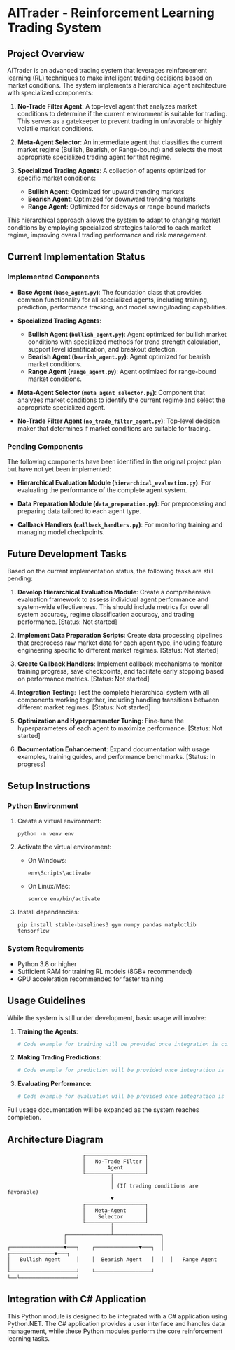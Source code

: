 # AITrader - Reinforcement Learning Trading System

## Project Overview

AITrader is an advanced trading system that leverages reinforcement learning (RL) techniques to make intelligent trading decisions based on market conditions. The system implements a hierarchical agent architecture with specialized components:

1. **No-Trade Filter Agent**: A top-level agent that analyzes market conditions to determine if the current environment is suitable for trading. This serves as a gatekeeper to prevent trading in unfavorable or highly volatile market conditions.

2. **Meta-Agent Selector**: An intermediate agent that classifies the current market regime (Bullish, Bearish, or Range-bound) and selects the most appropriate specialized trading agent for that regime.

3. **Specialized Trading Agents**: A collection of agents optimized for specific market conditions:
   - **Bullish Agent**: Optimized for upward trending markets
   - **Bearish Agent**: Optimized for downward trending markets
   - **Range Agent**: Optimized for sideways or range-bound markets

This hierarchical approach allows the system to adapt to changing market conditions by employing specialized strategies tailored to each market regime, improving overall trading performance and risk management.

## Current Implementation Status

### Implemented Components

- **Base Agent (`base_agent.py`)**: The foundation class that provides common functionality for all specialized agents, including training, prediction, performance tracking, and model saving/loading capabilities.

- **Specialized Trading Agents**:
  - **Bullish Agent (`bullish_agent.py`)**: Agent optimized for bullish market conditions with specialized methods for trend strength calculation, support level identification, and breakout detection.
  - **Bearish Agent (`bearish_agent.py`)**: Agent optimized for bearish market conditions.
  - **Range Agent (`range_agent.py`)**: Agent optimized for range-bound market conditions.

- **Meta-Agent Selector (`meta_agent_selector.py`)**: Component that analyzes market conditions to identify the current regime and select the appropriate specialized agent.

- **No-Trade Filter Agent (`no_trade_filter_agent.py`)**: Top-level decision maker that determines if market conditions are suitable for trading.

### Pending Components

The following components have been identified in the original project plan but have not yet been implemented:

- **Hierarchical Evaluation Module (`hierarchical_evaluation.py`)**: For evaluating the performance of the complete agent system.
  
- **Data Preparation Module (`data_preparation.py`)**: For preprocessing and preparing data tailored to each agent type.
  
- **Callback Handlers (`callback_handlers.py`)**: For monitoring training and managing model checkpoints.

## Future Development Tasks

Based on the current implementation status, the following tasks are still pending:

1. **Develop Hierarchical Evaluation Module**: Create a comprehensive evaluation framework to assess individual agent performance and system-wide effectiveness. This should include metrics for overall system accuracy, regime classification accuracy, and trading performance. [Status: Not started]

2. **Implement Data Preparation Scripts**: Create data processing pipelines that preprocess raw market data for each agent type, including feature engineering specific to different market regimes. [Status: Not started]

3. **Create Callback Handlers**: Implement callback mechanisms to monitor training progress, save checkpoints, and facilitate early stopping based on performance metrics. [Status: Not started]

4. **Integration Testing**: Test the complete hierarchical system with all components working together, including handling transitions between different market regimes. [Status: Not started]

5. **Optimization and Hyperparameter Tuning**: Fine-tune the hyperparameters of each agent to maximize performance. [Status: Not started]

6. **Documentation Enhancement**: Expand documentation with usage examples, training guides, and performance benchmarks. [Status: In progress]

## Setup Instructions

### Python Environment

1. Create a virtual environment:
   ```
   python -m venv env
   ```

2. Activate the virtual environment:
   - On Windows:
     ```
     env\Scripts\activate
     ```
   - On Linux/Mac:
     ```
     source env/bin/activate
     ```

3. Install dependencies:
   ```
   pip install stable-baselines3 gym numpy pandas matplotlib tensorflow
   ```

### System Requirements

- Python 3.8 or higher
- Sufficient RAM for training RL models (8GB+ recommended)
- GPU acceleration recommended for faster training

## Usage Guidelines

While the system is still under development, basic usage will involve:

1. **Training the Agents**:
   ```python
   # Code example for training will be provided once integration is complete
   ```

2. **Making Trading Predictions**:
   ```python
   # Code example for prediction will be provided once integration is complete
   ```

3. **Evaluating Performance**:
   ```python
   # Code example for evaluation will be provided once integration is complete
   ```

Full usage documentation will be expanded as the system reaches completion.

## Architecture Diagram

```
                        ┌───────────────────┐
                        │   No-Trade Filter │
                        │       Agent       │
                        └────────┬──────────┘
                                 │
                                 │ (If trading conditions are favorable)
                                 ▼
                        ┌───────────────────┐
                        │   Meta-Agent      │
                        │    Selector       │
                        └────────┬──────────┘
                                 │
                  ┌──────────────┴───────────────┐
                  │                              │
┌─────────────────▼───┐    ┌──────────────▼───┐  │  ┌──────────────▼───┐
│   Bullish Agent     │    │  Bearish Agent   │  │  │   Range Agent     │
└─────────────────────┘    └──────────────────┘  └──└──────────────────┘
```

## Integration with C# Application

This Python module is designed to be integrated with a C# application using Python.NET. The C# application provides a user interface and handles data management, while these Python modules perform the core reinforcement learning tasks.
